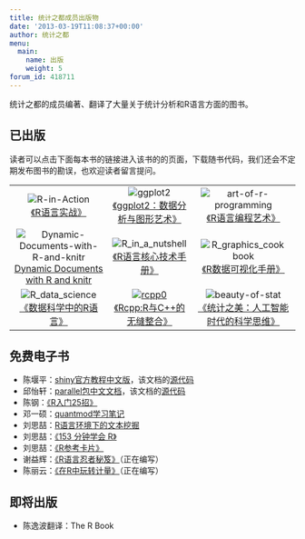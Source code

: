 ```yaml
---
title: 统计之都成员出版物
date: '2013-03-19T11:08:37+00:00'
author: 统计之都
menu:
  main:
    name: 出版
    weight: 5
forum_id: 418711
---
```


<style>
img{
  max-width: 150px;
  max-height: 200px
}
</style>

统计之都的成员编著、翻译了大量关于统计分析和R语言方面的图书。

## 已出版

读者可以点击下面每本书的链接进入该书的的页面，下载随书代码，我们还会不定期发布图书的勘误，也欢迎读者留言提问。

| | | |
|:--------------------------------------------------------------------------------------------------------------------------------------------------------------------------------------------------------------------------------------------------:|:-------------------------------------------------------------------------------------------------------------------------------------------------------------------------------------------------------:|:---------------------------------------------------------------------------------------------------------------------------------------------------------------------------------------:|
|![R-in-Action](https://uploads.cosx.org/2013/03/r-in-action-small.jpg)<br/> [《R语言实战》](/2013/03/r-in-action/ "《R语言实战》")                                                                                                           |![ggplot2](https://uploads.cosx.org/2013/05/ggplot2-212x300.jpg)<br/> [《ggplot2：数据分析与图形艺术》](/2013/05/ggplot2/ "《ggplot2：数据分析与图形艺术》")                                      |![art-of-r-programming](https://uploads.cosx.org/2013/05/art-of-r-small.jpg)<br/> [《R语言编程艺术》](/2013/05/the-art-r-programming/ "《R语言编程艺术》")                        |
|![Dynamic-Documents-with-R-and-knitr](https://images.tandf.co.uk/common/jackets/crclarge/978148220/9781482203530.jpg) [Dynamic Documents with R and knitr](http://www.crcpress.com/product/isbn/9781482203530 "Dynamic Documents with R and knitr") |![R_in_a_nutshell](https://uploads.cosx.org/2013/03/R_in_a_nutshell.jpg)<br/>[《R语言核心技术手册》](http://www.oreilly.com.cn/index.php?func=book&isbn=978-7-121-23786-7 "《R语言核心技术手册》")                        |![R_graphics_cookbook](https://uploads.cosx.org/2013/03/R_graphics_cookbook.png) <br/>[《R数据可视化手册》](http://www.oreilly.com.cn/index.php?func=book&isbn=978-7-115-34227-0 "《R数据可视化手册》") |
|![R_data_science](https://uploads.cosx.org/2013/03/R_data_science.jpg)<br/> [《数据科学中的R语言》](/2015/07/years-as-a-data-scientist/ "《数据科学中的R语言》")                                                                |[ ![rcpp0](https://uploads.cosx.org/2013/03/rcpp0.jpg)](https://uploads.cosx.org/2013/03/rcpp0.jpg) <br/>[《Rcpp:R与C++的无缝整合》](/2016/01/seamless-r-and-c-integration-with-rcpp/ "《Rcpp:R与C++的无缝整合》") | ![beauty-of-stat](https://user-images.githubusercontent.com/1212123/57216358-39a7ad80-7022-11e9-8e9a-e1279353ad2b.jpg)<br/> [《统计之美：人工智能时代的科学思维》](http://www.broadview.com.cn/book/5782 "《统计之美：人工智能时代的科学思维》")  |  

## 免费电子书

  * 陈堰平：[shiny官方教程中文版](http://yanping.me/shiny-tutorial/)，该文档的[源代码](https://github.com/yanping/shiny-tutorial)
  * 邱怡轩：[parallel包中文文档](https://github.com/yixuan/parallel-translation/blob/master/parallel_zh_CN.pdf?raw=true)，该文档的[源代码](https://github.com/yixuan/parallel-translation)
  * 陈钢：[《R入门25招》](http://gossipcoder.com/?tag=r%E5%85%A5%E9%97%A825%E6%8B%9B "R入门25招")
  * 邓一硕：[quantmod学习笔记](https://github.com/dengyishuo/dengyishuo.github.com/tree/master/RFinance)
  * 刘思喆：[R语言环境下的文本挖掘](http://www.bjt.name/upload/pdf/Text%20Mining%20in%20R.pdf)
  * 刘思喆：[《153 分钟学会 R》](http://cran.r-project.org/doc/contrib/Liu-FAQ.pdf "153 分钟学会 R")
  * 刘思喆：[《R参考卡片》](http://cran.r-project.org/doc/contrib/Liu-R-refcard.pdf "R参考卡片")
  * 谢益辉：[《R语言忍者秘笈》](https://github.com/yihui/r-ninja "R语言忍者秘笈")（正在编写）
  * 陈丽云：[《在R中玩转计量》](https://github.com/cloudly/Play-Econometrics-with-R "在R中玩转计量")（正在编写）

## 即将出版

  * 陈逸波翻译：The R Book
